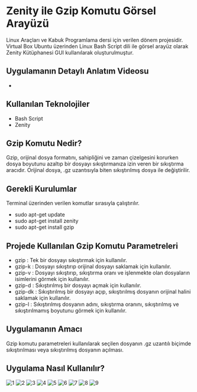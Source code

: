 # Zenity ile Gzip Komutu Görsel Arayüzü
Linux Araçları ve Kabuk Programlama dersi için verilen dönem projesidir.
Virtual Box Ubuntu üzerinden Linux Bash Script dili ile görsel arayüz olarak Zenity Kütüphanesi GUI kullanılarak oluşturulmuştur. 
## Uygulamanın Detaylı Anlatım Videosu
- 
## Kullanılan Teknolojiler
- Bash Script
- Zenity
## Gzip Komutu Nedir?
Gzip, orijinal dosya formatını, sahipliğini ve zaman çizelgesini korurken dosya boyutunu azaltıp bir dosyayı sıkıştırmanıza izin veren bir sıkıştırma aracıdır. Orijinal dosya, .gz uzantısıyla biten sıkıştırılmış dosya ile değiştirilir.
## Gerekli Kurulumlar
Terminal üzerinden verilen komutlar sırasıyla çalıştırılır.
- sudo apt-get update
- sudo apt-get install zenity
- sudo apt-get install gzip
## Projede Kullanılan Gzip Komutu Parametreleri
- gzip : Tek bir dosyayı sıkıştırmak için kullanılır. 
- gzip-k : Dosyayı sıkıştırıp orijinal dosyayı saklamak için kullanılır.
-	gzip-v : Dosyayı sıkıştırıp, sıkıştırma oranı ve işlenmekte olan dosyaların isimlerini görmek için kullanılır.
-	gzip-d : Sıkıştırılmış bir dosyayı açmak için kullanılır.  
-	gzip-dk : Sıkıştırılmış bir dosyayı açıp, sıkıştırılmış dosyanın orijinal halini saklamak için kullanılır. 
-	gzip-l : Sıkıştırılmış dosyanın adını, sıkıştırma oranını, sıkıştırılmış ve sıkıştırılmamış boyutunu görmek için kullanılır.
## Uygulamanın Amacı
Gzip komutu parametreleri kullanılarak seçilen dosyanın .gz uzantılı biçimde sıkıştırılması veya sıkıştırılmış dosyanın açılması.
## Uygulama Nasıl Kullanılır?
![1](https://user-images.githubusercontent.com/80089931/210430532-71c7a068-895b-4077-b955-727ea36cb7c0.png)
![2](https://user-images.githubusercontent.com/80089931/210430572-7d068df6-defe-408c-b3b4-630754b74d1f.png)
![3](https://user-images.githubusercontent.com/80089931/210430585-a32d811a-94e9-44ca-a600-39c8bad04fe9.png)
![4](https://user-images.githubusercontent.com/80089931/210430594-819ca1a1-b091-4b28-93df-a1f3ab9e562a.png)
![5](https://user-images.githubusercontent.com/80089931/210430604-0b52bd84-b918-4ba0-a964-403dac4df0b0.png)
![6](https://user-images.githubusercontent.com/80089931/210430631-eea70281-a8d6-4c38-9427-997707a3f2e0.png)
![7](https://user-images.githubusercontent.com/80089931/210430641-923f5f7f-78a7-4811-bc08-d15cd6265671.png)
![8](https://user-images.githubusercontent.com/80089931/210430649-4b193f51-9179-463c-bc8e-6d857f5ee130.png)
![9](https://user-images.githubusercontent.com/80089931/210430657-0b3905d7-4f09-4227-afbf-0db2178b0269.png)





